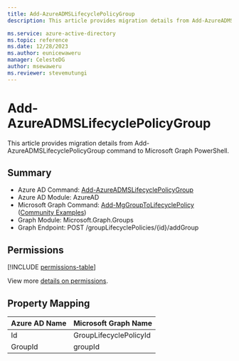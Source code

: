 ```yaml
---
title: Add-AzureADMSLifecyclePolicyGroup
description: This article provides migration details from Add-AzureADMSLifecyclePolicyGroup command to Microsoft Graph PowerShell.

ms.service: azure-active-directory
ms.topic: reference
ms.date: 12/28/2023
ms.author: eunicewaweru
manager: CelesteDG
author: msewaweru
ms.reviewer: stevemutungi
---
```


# Add-AzureADMSLifecyclePolicyGroup

This article provides migration details from Add-AzureADMSLifecyclePolicyGroup command to Microsoft Graph PowerShell.

## Summary

+ Azure AD Command: [Add-AzureADMSLifecyclePolicyGroup](/powershell/module/azuread/add-azureadmslifecyclepolicygroup)
+ Azure AD Module: AzureAD
+ Microsoft Graph Command: [Add-MgGroupToLifecyclePolicy](/powershell/module/microsoft.graph.groups/add-mggrouptolifecyclepolicy) ([Community Examples](https://github.com/orgs/msgraph/discussions?discussions_q=Add-MgGroupToLifecyclePolicy))
+ Graph Module: Microsoft.Graph.Groups
+ Graph Endpoint: POST /groupLifecyclePolicies/{id}/addGroup

## Permissions

[!INCLUDE [permissions-table](~/graphref/api-reference/v1.0/includes/permissions/grouplifecyclepolicy-addgroup-permissions.md)]

View more [details on permissions](/graph/api/grouplifecyclepolicy-addgroup#permissions).

## Property Mapping

|Azure AD Name|Microsoft Graph Name|
|---|---|
|Id|GroupLifecyclePolicyId|
|GroupId|groupId|
